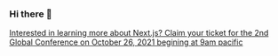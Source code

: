 ### Hi there 👋

[Interested in learning more about Next.js? Claim your ticket for the 2nd Global Conference on October 26, 2021 begining at 9am pacific]( https://nextjs.org/conf/tickets/oct21/SwitchfootDev?s=1)

<!--
**SwitchfootDev/switchfootdev** is a ✨ _special_ ✨ repository because its `README.md` (this file) appears on your GitHub profile.

Here are some ideas to get you started:

- 🔭 I’m currently working on ...
- 🌱 I’m currently learning ...
- 👯 I’m looking to collaborate on ...
- 🤔 I’m looking for help with ...
- 💬 Ask me about ...
- 📫 How to reach me: ...
- 😄 Pronouns: ...
- ⚡ Fun fact: ...
-->

